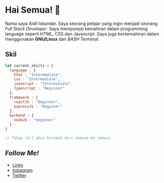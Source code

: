 # Hai Semua! 👋

Nama saya Aidil Iskandar. Saya seorang pelajar yang ingin menjadi seorang *Full Stack Developer*. Saya mempunyai kemahiran dalam programming language seperti HTML, CSS dan Javascript. Saya juga berkemahiran dalam menggunakan **GNU/Linux** dan *BASH Terminal*.

## Skil

```javascript
let current_skills = {
  language : {
    html : "Intermediate", 
    css : "Intermediate", 
    javasript : "Intermidiate",
    typescript : "Beginner"
  },
  framework : {
    reactJS : "Beginner",
    expressJS : "Beginner"
  },
  backend : {
    nodeJS : "beginner"
  }
}

// Tahap skil akan berubah dari semasa ke semasa
```

## *Follow Me!*
* [Links](https://links.aidiliskandar.tech/)
* [Instagram](https://instagram.com/aidil_sekandar/)
* [Twitter](https://twitter.com/4idil_sekandar/)
